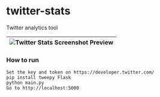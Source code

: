 # twitter-stats
Twitter analytics tool

| ![Twitter Stats Screenshot Preview](https://i.imgur.com/acxfA8U.jpg) |
|-|

### How to run

```
Set the key and token on https://developer.twitter.com/
pip install tweepy Flask
python main.py
Go to http://localhost:5000
```
